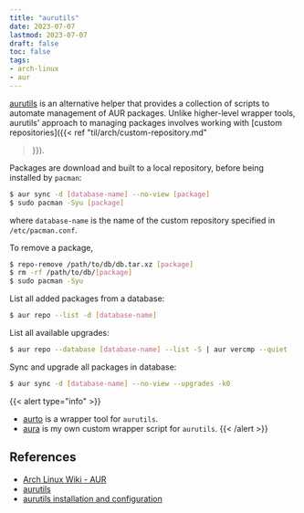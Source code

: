 ```yaml
---
title: "aurutils"
date: 2023-07-07
lastmod: 2023-07-07
draft: false
toc: false
tags:
- arch-linux
- aur
---
```


[aurutils](https://github.com/AladW/aurutils) is an alternative helper that
provides a collection of scripts to automate management of AUR packages. Unlike
higher-level wrapper tools, aurutils' approach to managing packages involves
working with [custom repositories]({{< ref "til/arch/custom-repository.md"
>}}).

Packages are download and built to a local repository, before being installed by
`pacman`:

```bash
$ aur sync -d [database-name] --no-view [package]
$ sudo pacman -Syu [package]
```

where `database-name` is the name of the custom repository specified in `/etc/pacman.conf`.

To remove a package,

```bash
$ repo-remove /path/to/db/db.tar.xz [package]
$ rm -rf /path/to/db/[package]
$ sudo pacman -Syu
```

List all added packages from a database:

```bash
$ aur repo --list -d [database-name]
```

List all available upgrades:

```bash
$ aur repo --database [database-name] --list -S | aur vercmp --quiet
```

Sync and upgrade all packages in database:

```bash
$ aur sync -d [database-name] --no-view --upgrades -k0
```

{{< alert type="info" >}}
- [aurto](https://github.com/alexheretic/aurto) is a wrapper tool for `aurutils`.
- [aura](https://github.com/kencx/aura) is my own custom wrapper script for
  `aurutils`.
{{< /alert >}}

## References
- [Arch Linux Wiki - AUR](https://wiki.archlinux.org/title/Arch_User_Repository)
- [aurutils](https://github.com/AladW/aurutils)
- [aurutils installation and
  configuration](https://gist.github.com/geosharma/afe1ea9ebe58cb67aaaba62a0d47bc7a)
